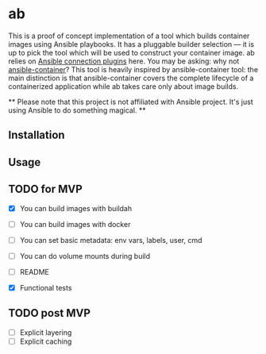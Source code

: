 # ab

This is a proof of concept implementation of a tool which builds container
images using Ansible playbooks. It has a pluggable builder selection — it is up
to pick the tool which will be used to construct your container image. ab
relies on [Ansible connection
plugins](https://docs.ansible.com/ansible/2.6/plugins/connection.html) here.
You may be asking: why not [ansible-container](https://github.com/ansible/ansible-container)? This tool is heavily inspired
by ansible-container tool: the main distinction is that ansible-container
covers the complete lifecycle of a containerized application while ab takes
care only about image builds.

** Please note that this project is not affiliated with Ansible project. It's just using Ansible to do something magical. **


## Installation

## Usage

## TODO for MVP

* [x] You can build images with buildah
* [ ] You can build images with docker
* [ ] You can set basic metadata: env vars, labels, user, cmd
* [ ] You can do volume mounts during build
* [ ] README
* [x] Functional tests


## TODO post MVP

* [ ] Explicit layering
* [ ] Explicit caching
